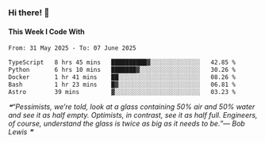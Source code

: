 ### Hi there! 👋

#### This Week I Code With
<!--START_SECTION:waka-->

```txt
From: 31 May 2025 - To: 07 June 2025

TypeScript   8 hrs 45 mins   ██████████▓░░░░░░░░░░░░░░   42.85 %
Python       6 hrs 10 mins   ███████▓░░░░░░░░░░░░░░░░░   30.26 %
Docker       1 hr 41 mins    ██░░░░░░░░░░░░░░░░░░░░░░░   08.26 %
Bash         1 hr 23 mins    █▓░░░░░░░░░░░░░░░░░░░░░░░   06.81 %
Astro        39 mins         ▓░░░░░░░░░░░░░░░░░░░░░░░░   03.23 %
```

<!--END_SECTION:waka-->

<!--STARTS_HERE_QUOTE_README-->
<i>❝“Pessimists, we’re told, look at a glass containing 50% air and 50% water and see it as half empty.  Optimists, in contrast, see it as half full.  Engineers, of course, understand the glass is twice as big as it needs to be.”— Bob Lewis   ❞</i>
<!--ENDS_HERE_QUOTE_README-->
